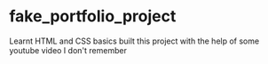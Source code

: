 # fake_portfolio_project
Learnt HTML and CSS basics built this project with the help of some youtube video I don't remember
